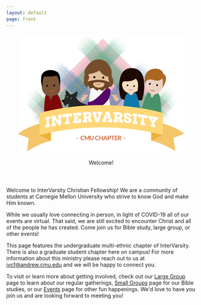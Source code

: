 ```yaml
---
layout: default
page: front
---
```

  <article class="frontpage">
    <header>
      <img src="images/welcome_image.png" />
      <div>Welcome!</div>
    </header>
    <p>
    Welcome to InterVarsity Christian Fellowship! We are a community of students at Carnegie Mellon University who strive to know God and make Him known.
    </p>
    <!--
    <p>
    In conjunction with CMU's Inter-Fellowship Association, we have
    many events going on during orientation week which you may want
    to check out! Head over to IFA's
    <a href="http://www.christatcmu.com/">website</a>
    to see them all.
    </p>
    -->
    <p>
    While we usually love connecting in person, in light of COVID-19 all of our events are virtual. That said, we are still excited to encounter Christ and all of the people he has created. Come join us for Bible study, large group, or other events!
    </p>
    <p>
    This page features the undergraduate multi-ethnic chapter of InterVarsity. There is also a graduate student chapter here on campus! For more information about this ministry please reach out to us at <a href="mailto:ivcf@andrew.cmu.edu">ivcf@andrew.cmu.edu</a> and we will be happy to connect you.
    </p>
    <p>
    To visit or learn more about getting involved, check out our <a href="largegroup.html">Large Group</a> page to learn about our regular gatherings, <a href="smallgroups.html">Small Groups</a> page for our Bible studies, or our <a href="events.html">Events</a> page for other fun happenings. We'd love to have you join us and are looking forward to meeting you!
    </p>
    <!--<p>
    If you're a graduate student, you may want to investigate
    <a href="https://www.andrew.cmu.edu/org/GCF/">GCF</a>,
    InterVarsity's chapter specifically for you.
    </p>-->
  </article>
